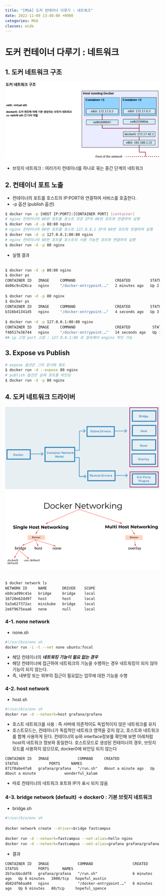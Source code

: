 ```yaml
---
title: "[MSA] 도커 컨테이너 다루기 : 네트워크"
date: 2022-11-09 13:40:00 +0900
categories: MSA
classes: wide
---
```


# 도커 컨테이너 다루기 : 네트워크

## 1. 도커 네트워크 구조
![도커 네트워크 구조 01](/images/20221109_docker_network01.png)

- 브릿지 네트워크 : 여러가지 컨테이너를 하나로 묶는 중간 단계의 네트워크

## 2. 컨테이너 포트 노출

- 컨테이너의 포트를 호스트의 IP:PORT와 연결하여 서비스를 호출한다.
- -p 옵션 (publish 옵션)

```bash
$ docker run -p [HOST IP:PORT]:[CONTAINER PORT] [container]
# nginx 컨테이너의 80번 포트를 호스트 모든 IP의 80번 포트와 연결하여 실행
$ docker run -d -p 80:80 nginx
# nginx 컨테이너의 80번 포트를 호스트 127.0.0.1 IP의 80번 포트와 연결하여 실행
$ docker run -d -p 127.0.0.1:80:80 nginx
# nginx 컨테이너의 80번 포트를 호스트의 사용 가능한 포트와 연결하여 실행
$ docker run -d -p 80 nginx
```

- 실행 결과

```bash

$ docker run -d -p 80:80 nginx
$ docker ps
CONTAINER ID   IMAGE     COMMAND                  CREATED         STATUS         PORTS                NAMES
de06c9cd26ca   nginx     "/docker-entrypoint.…"   2 minutes ago   Up 2 minutes   0.0.0.0:80->80/tcp   romantic_aryabhata

$ docker run -d -p 80 nginx
$ docker ps 
CONTAINER ID   IMAGE     COMMAND                  CREATED         STATUS         PORTS                   NAMES
b316b41341d5   nginx     "/docker-entrypoint.…"   4 seconds ago   Up 3 seconds   0.0.0.0:52573->80/tcp   infallible_lewin

$ docker run -d -p 127.0.0.1:80:80 nginx
CONTAINER ID   IMAGE     COMMAND                  CREATED          STATUS          PORTS                  NAMES
f40517e36744   nginx     "/docker-entrypoint.…"   14 seconds ago   Up 13 seconds   127.0.0.1:80->80/tcp   determined_lichterman
## ip 고정 port 고정 : 127.0.0.1:80 로 접속해야 enginx 학인 가능
```

## 3. Expose vs Publish

```bash
# expose 옵션은 그저 문서화 용도
$ docker run -d --expose 80 nginx
# publish 옵션은 실제 포트를 바인딩
$ docker run -d -p 80 nginx
```


## 4. 도커 네트워크 드라이버
![도커 네트워크 구조 02](/images/20221109_docker_network02.png)
![도커 네트워크 구조 03](/images/20221109_docker_network03.png)


```bash

$ docker network ls
NETWORK ID     NAME       DRIVER    SCOPE
eb9cad99c41e   bridge     bridge    local
16720e62dd97   host       host      local
5a3a627372ac   minikube   bridge    local
2e6f9675eaa6   none       null      local

```

### 4-1. none network 

- none.sh
```bash
#!/usr/bin/env sh
docker run -i -t --net none ubuntu:focal
```

- 해당 컨테이너의 ***네트워킹 기능이 필요 없는 경우***
- 해당 컨테이너에 접근하여 네트워크의 기능을 수행하는 경우 네트워킹이 되지 않아 기능이 되지 않는다. 
- 즉, 내부망 또는 외부의 접근이 필요없는 업무에 대한 기능을 수행

### 4-2. host network 

- host.sh
```bash
#!/usr/bin/env sh
docker run -d --network=host grafana/grafana
```
- 호스트 네트워크를 사용 : 즉 서버에 의존적이도 독립적이지 않은 네트워크를 유지
- 호스트모드는, 컨테이너가 독립적인 네트워크 영역을 갖지 않고, 호스트와 네트워크를 함께 사용하게 된다. 컨테이너의 ip와 interface정보를 확인해 보면 아래처럼 host의 네트워크 정보와 동일한다. 호스트모드로 생성된 컨테이너의 경우, 브릿지 모드를 사용하지 않으므로, docker0에 바인딩 되지 않는다

```console
CONTAINER ID   IMAGE             COMMAND     CREATED              STATUS              PORTS     NAMES
871f0abe4fa8   grafana/grafana   "/run.sh"   About a minute ago   Up About a minute             wonderful_kalam
```

- 따로 컨테이너의 네트워크 포트와 IP가 표시 되지 않음

### 4-3. bridge network (default) -> docker0 : 기본 브릿지 네트워크
- bridge.sh
```bash
#!/usr/bin/env sh

docker network create --driver=bridge fastcampus

docker run -d --network=fastcampus --net-alias=hello nginx
docker run -d --network=fastcampus --net-alias=grafana grafana/grafana
```

- 결과

```console
CONTAINER ID   IMAGE             COMMAND                  CREATED         STATUS         PORTS      NAMES
2b7acbbcddf8   grafana/grafana   "/run.sh"                6 minutes ago   Up 6 minutes   3000/tcp   hopeful_austin
db82df66aa04   nginx             "/docker-entrypoint.…"   6 minutes ago   Up 6 minutes   80/tcp     hopeful_spence
```

